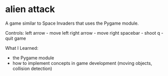 # alien attack

A game similar to Space Invaders that uses the Pygame module.

Controls:
left arrow - move left
right arrow - move right
spacebar - shoot
q - quit game

What I Learned:
- the Pygame module
- how to implement concepts in game development (moving objects, collision detection)
